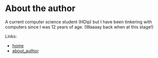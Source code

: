 # About the author
A current computer science student (HDip) but I have been tinkering with computers since I was 12 years of age.
(Waaaay back when at this stage!)

Links:
- [home](index.md)
- [about_author](author.md)